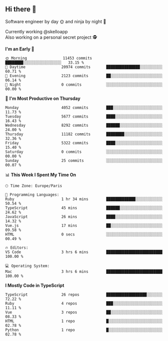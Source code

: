 ## Hi there 👋

Software engineer by day 🌞 and ninja by night 🌝

Currently working @skelloapp <br>
Also working on a personal secret project 🕵️

<!--START_SECTION:waka-->
**I'm an Early 🐤** 

```text
🌞 Morning                11453 commits       ████████░░░░░░░░░░░░░░░░░   33.15 % 
🌆 Daytime                20974 commits       ███████████████░░░░░░░░░░   60.71 % 
🌃 Evening                2123 commits        ██░░░░░░░░░░░░░░░░░░░░░░░   06.14 % 
🌙 Night                  0 commits           ░░░░░░░░░░░░░░░░░░░░░░░░░   00.00 % 
```
📅 **I'm Most Productive on Thursday** 

```text
Monday                   4052 commits        ███░░░░░░░░░░░░░░░░░░░░░░   11.73 % 
Tuesday                  5677 commits        ████░░░░░░░░░░░░░░░░░░░░░   16.43 % 
Wednesday                8292 commits        ██████░░░░░░░░░░░░░░░░░░░   24.00 % 
Thursday                 11182 commits       ████████░░░░░░░░░░░░░░░░░   32.36 % 
Friday                   5322 commits        ████░░░░░░░░░░░░░░░░░░░░░   15.40 % 
Saturday                 0 commits           ░░░░░░░░░░░░░░░░░░░░░░░░░   00.00 % 
Sunday                   25 commits          ░░░░░░░░░░░░░░░░░░░░░░░░░   00.07 % 
```


📊 **This Week I Spent My Time On** 

```text
🕑︎ Time Zone: Europe/Paris

💬 Programming Languages: 
Ruby                     1 hr 34 mins        █████████████░░░░░░░░░░░░   50.54 % 
TypeScript               45 mins             ██████░░░░░░░░░░░░░░░░░░░   24.62 % 
JavaScript               26 mins             ████░░░░░░░░░░░░░░░░░░░░░   14.32 % 
Vue.js                   17 mins             ██░░░░░░░░░░░░░░░░░░░░░░░   09.58 % 
HTML                     0 secs              ░░░░░░░░░░░░░░░░░░░░░░░░░   00.49 % 

🔥 Editors: 
VS Code                  3 hrs 6 mins        █████████████████████████   100.00 % 

💻 Operating System: 
Mac                      3 hrs 6 mins        █████████████████████████   100.00 % 
```

**I Mostly Code in TypeScript** 

```text
TypeScript               26 repos            ██████████████████░░░░░░░   72.22 % 
Ruby                     4 repos             ███░░░░░░░░░░░░░░░░░░░░░░   11.11 % 
Vue                      3 repos             ██░░░░░░░░░░░░░░░░░░░░░░░   08.33 % 
HTML                     1 repo              █░░░░░░░░░░░░░░░░░░░░░░░░   02.78 % 
Python                   1 repo              █░░░░░░░░░░░░░░░░░░░░░░░░   02.78 % 
```




<!--END_SECTION:waka-->

<!--
**antoinelncl/antoinelncl** is a ✨ _special_ ✨ repository because its `README.md` (this file) appears on your GitHub profile.

Here are some ideas to get you started:

- 🔭 I’m currently working on ...
- 🌱 I’m currently learning ...
- 👯 I’m looking to collaborate on ...
- 🤔 I’m looking for help with ...
- 💬 Ask me about ...
- 📫 How to reach me: ...
- 😄 Pronouns: ...
- ⚡ Fun fact: ...
-->
